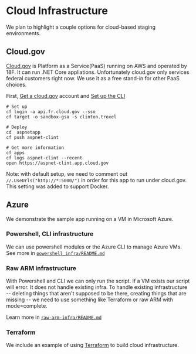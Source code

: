 # Cloud Infrastructure 

We plan to highlight a couple options for cloud-based staging environments.

## Cloud.gov
[Cloud.gov](https://cloud.gov) is Platform as a Service(PaaS) running on AWS and operated by 18F.  It can run .NET Core appliations.
Unfortunately cloud.gov only services federal customers right now. We use it as a free stand-in for other PaaS choices.

First, [Get a cloud.gov](https://cloud.gov/docs/getting-started/accounts/) account and [Set up the CLI](https://cloud.gov/docs/getting-started/setup/)

```
# Set up
cf login -a api.fr.cloud.gov --sso
cf target -o sandbox-gsa -s clinton.troxel

# Deploy
cd  aspnetapp
cf push aspnet-clint

# Get more information
cf apps
cf logs aspnet-clint --recent
open https://aspnet-clint.app.cloud.gov
```

Note: with default setup, we need to comment out `//.UseUrls("http://*:5000/")` in order for this app to run under cloud.gov.  This setting was added to support Docker.

## Azure

We demonstrate the sample app running on a VM in Microsoft Azure.

### Powershell, CLI infrastructure
We can use powershell modules or the Azure CLI to manage Azure VMs.  See more in [`powershell_infra/README.md`](./powershell_infra/README.md)

### Raw ARM infrastructure
With Powershell and CLI we can only run the script.  If a VM exists our script will error.  It does not handle existing infra.
To handle existing infrastructure -- deleting things that aren't supposed to be there, creating things that are missing -- we need to use something like Terraform or raw ARM with mode=complete.

Learn more in [`raw-arm-infra/README.md`](./raw-arm-infra/README.md)

### Terraform
We include an example of using [Terraform](https://terraform.io) to build cloud infrastructure.



